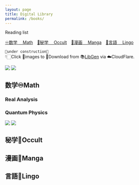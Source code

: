```yaml
---
layout: page
title: Digital Library
permalink: /books/
---
```

Reading list

[<ruby>♾️数学<br>　Math</ruby>](#Math)　[<ruby>🔮秘学<br>　Occult</ruby>](#Occult)　[<ruby>🎎漫画<br>　Manga</ruby>](#Manga)　[<ruby>🦜言語<br>　Lingo</ruby>](#Lingo)

`🚧under construction🚧`   
👇🏻Click 📕images to 🔽Download from 📚[LibGen](https://libgen.is/) via ☁️CloudFlare.

[![](https://i.gr-assets.com/images/S/compressed.photo.goodreads.com/books/1339192336l/292079._SX98_.jpg)](https://cloudflare-ipfs.com/ipfs/bafykbzacediqi6w4w5ve6lgmfs4peujenjig2ifuijgwln3ofdrmsw4wxnfio?filename=Rudin%20Analysis.pdf)
[![](https://i.gr-assets.com/images/S/compressed.photo.goodreads.com/books/1390170172l/18781405._SX98_.jpg)](https://cloudflare-ipfs.com/ipfs/bafykbzacebyakf67srvcqxh2ne5ns3z5cjay4xcz3gclpgkk2mag3nj6yjakk?filename=Lancaster%20Quantum%20Gift.pdf)

## <span id=Math>数学♾️Math</span>

### Real Analysis

### Quantum Physics

[![](https://i.gr-assets.com/images/S/compressed.photo.goodreads.com/books/1531832677l/37953277._SX98_.jpg)](https://cloudflare-ipfs.com/ipfs/bafykbzacebxsnmgi4tshxvu7vtgi76jsgrxn4vetszrka23jux2xnm4zbctdu?filename=Griffiths%20Quantum.pdf)
[![](https://i.gr-assets.com/images/S/compressed.photo.goodreads.com/books/1390170172l/18781405._SX98_.jpg)](https://cloudflare-ipfs.com/ipfs/bafykbzacebyakf67srvcqxh2ne5ns3z5cjay4xcz3gclpgkk2mag3nj6yjakk?filename=Lancaster%20Quantum%20Gift.pdf)

## <span id=Occult>秘学🔮Occult</span>

## <span id=Manga>漫画🎎Manga</span>

## <span id=Lingo>言語🦜Lingo</span>
